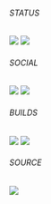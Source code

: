 ###### STATUS
![](https://img.shields.io/website?down_color=RED&down_message=OFFLINE&label=META%C2%B3&style=for-the-badge&up_color=GREEN&up_message=ONLINE&url=http%3A%2F%2Fmetalabs.org.uk) ![](https://img.shields.io/website?down_color=RED&down_message=OFFLINE&label=TETRA%C2%B3&style=for-the-badge&up_color=GREEN&up_message=ONLINE&url=http%3A%2F%2Fmetalabs.org.uk)
###### SOCIAL
![](https://img.shields.io/github/followers/NXi3?style=for-the-badge) ![](https://img.shields.io/twitter/follow/metatetracube?style=for-the-badge)
###### BUILDS
![](https://img.shields.io/docker/automated/metanetwork/metaapp?style=for-the-badge) ![](https://img.shields.io/github/checks-status/NXi3/tetracube/master?style=for-the-badge)
###### SOURCE
![](https://img.shields.io/github/languages/code-size/NXi3/tetracube?style=for-the-badge)
